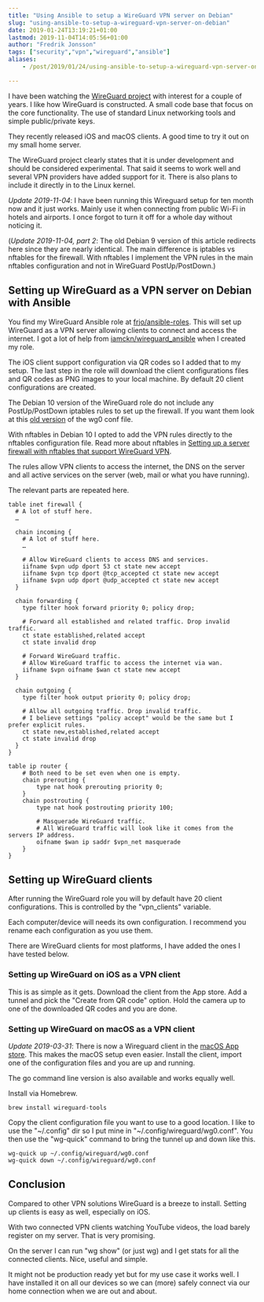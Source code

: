 ```yaml
---
title: "Using Ansible to setup a WireGuard VPN server on Debian"
slug: "using-ansible-to-setup-a-wireguard-vpn-server-on-debian"
date: 2019-01-24T13:19:21+01:00
lastmod: 2019-11-04T14:05:56+01:00
author: "Fredrik Jonsson"
tags: ["security","vpn","wireguard","ansible"]
aliases:
    - /post/2019/01/24/using-ansible-to-setup-a-wireguard-vpn-server-on-debian-9/

---
```


I have been watching the [WireGuard project](https://www.wireguard.com/) with interest for a couple of years. I like how WireGuard is constructed. A small code base that focus on the core functionality. The use of standard Linux networking tools and simple public/private keys.

They recently released iOS and macOS clients. A good time to try it out on my small home server.

The WireGuard project clearly states that it is under development and should be considered experimental. That said it seems to work well and several VPN providers have added support for it. There is also plans to include it directly in to the Linux kernel.

*Update 2019-11-04*: I have been running this Wireguard setup for ten month now and it just works. Mainly use it when connecting from public Wi-Fi in hotels and airports. I once forgot to turn it off for a whole day without noticing it.

(*Update 2019-11-04, part 2*: The old Debian 9 version of this article redirects here since they are nearly identical. The main difference is iptables vs nftables for the firewall. With nftables I implement the VPN rules in the main nftables configuration and not in WireGuard PostUp/PostDown.)

## Setting up WireGuard as a VPN server on Debian with Ansible

You find my WireGuard Ansible role at [frjo/ansible-roles](https://github.com/frjo/ansible-roles). This will set up WireGuard as a VPN server allowing clients to connect and access the internet. I got a lot of help from [iamckn/wireguard_ansible](https://github.com/iamckn/wireguard_ansible) when I created my role.

The iOS client support configuration via QR codes so I added that to my setup. The last step in the role will download the client configurations files and QR codes as PNG images to your local machine. By default 20 client configurations are created.

The Debian 10 version of the WireGuard role do not include any PostUp/PostDown iptables rules to set up the firewall. If you want them look at this [old version](https://github.com/frjo/ansible-roles/blob/f9ff3fc4c6b5bbe422a12e76e9d071b2865af10b/wireguard/templates/etc/wireguard/wg0.conf.j2) of the wg0 conf file.

With nftables in Debian 10 I opted to add the VPN rules directly to the nftables configuration file. Read more about nftables in [Setting up a server firewall with nftables that support WireGuard VPN](/post/2019/09/26/setting-up-a-server-firewall-with-nftables-that-support-wireguard-vpn/).

The rules allow VPN clients to access the internet, the DNS on the server and all active services on the server (web, mail or what you have running). 

The relevant parts are repeated here.

~~~~ shell
table inet firewall {
  # A lot of stuff here.
  …
  
  chain incoming {
    # A lot of stuff here.
    …

    # Allow WireGuard clients to access DNS and services.
    iifname $vpn udp dport 53 ct state new accept
    iifname $vpn tcp dport @tcp_accepted ct state new accept
    iifname $vpn udp dport @udp_accepted ct state new accept
  }

  chain forwarding {
    type filter hook forward priority 0; policy drop;

    # Forward all established and related traffic. Drop invalid traffic.
    ct state established,related accept
    ct state invalid drop

    # Forward WireGuard traffic.
    # Allow WireGuard traffic to access the internet via wan.
    iifname $vpn oifname $wan ct state new accept
  }

  chain outgoing {
    type filter hook output priority 0; policy drop;

    # Allow all outgoing traffic. Drop invalid traffic.
    # I believe settings "policy accept" would be the same but I prefer explicit rules.
    ct state new,established,related accept
    ct state invalid drop
  }
}

table ip router {
    # Both need to be set even when one is empty.
    chain prerouting {
        type nat hook prerouting priority 0;
    }
    chain postrouting {
        type nat hook postrouting priority 100;

        # Masquerade WireGuard traffic.
        # All WireGuard traffic will look like it comes from the servers IP address.
        oifname $wan ip saddr $vpn_net masquerade
    }
}
~~~~

## Setting up WireGuard clients

After running the WireGuard role you will by default have 20 client configurations. This is controlled by the "vpn_clients" variable.

Each computer/device will needs its own configuration. I recommend you rename each configuration as you use them.

There are WireGuard clients for most platforms, I have added the ones I have tested below.


### Setting up WireGuard on iOS as a VPN client

This is as simple as it gets. Download the client from the App store. Add a tunnel and pick the "Create from QR code" option. Hold the camera up to one of the downloaded QR codes and you are done.


### Setting up WireGuard on macOS as a VPN client

*Update 2019-03-31*: There is now a Wireguard client in the [macOS App store](https://itunes.apple.com/se/app/wireguard/id1451685025?mt=12). This makes the macOS setup even easier. Install the client, import one of the configuration files and you are up and running.

The go command line version is also available and works equally well.

Install via Homebrew.

~~~~
brew install wireguard-tools
~~~~

Copy the client configuration file you want to use to a good location. I like to use the "~/.config" dir so I put mine in "~/.config/wireguard/wg0.conf". You then use the "wg-quick" command to bring the tunnel up and down like this.

~~~~
wg-quick up ~/.config/wireguard/wg0.conf
wg-quick down ~/.config/wireguard/wg0.conf
~~~~


## Conclusion

Compared to other VPN solutions WireGuard is a breeze to install. Setting up clients is easy as well, especially on iOS.

With two connected VPN clients watching YouTube videos, the load barely register on my server. That is very promising.

On the server I can run "wg show" (or just wg) and I get stats for all the connected clients. Nice, useful and simple.

It might not be production ready yet but for my use case it works well. I have installed it on all our devices so we can (more) safely connect via our home connection when we are out and about.
